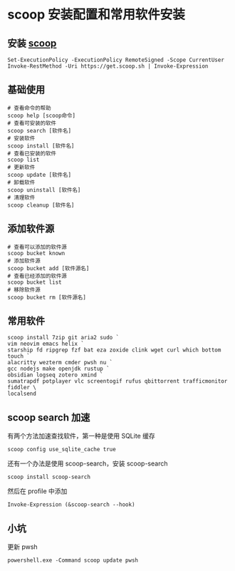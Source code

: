 # scoop 安装配置和常用软件安装

## 安装 [scoop](https://scoop.sh/)

```shell
Set-ExecutionPolicy -ExecutionPolicy RemoteSigned -Scope CurrentUser
Invoke-RestMethod -Uri https://get.scoop.sh | Invoke-Expression
```

## 基础使用

```shell
# 查看命令的帮助
scoop help [scoop命令]
# 查看可安装的软件
scoop search [软件名]
# 安装软件
scoop install [软件名]
# 查看已安装的软件
scoop list
# 更新软件
scoop update [软件名]
# 卸载软件
scoop uninstall [软件名]
# 清理软件
scoop cleanup [软件名]
```

## 添加软件源

```shell
# 查看可以添加的软件源
scoop bucket known
# 添加软件源
scoop bucket add [软件源名]
# 查看已经添加的软件源
scoop bucket list
# 移除软件源
scoop bucket rm [软件源名]
```

## 常用软件

```shell
scoop install 7zip git aria2 sudo `
vim neovim emacs helix `
starship fd ripgrep fzf bat eza zoxide clink wget curl which bottom touch `
alacritty wezterm cmder pwsh nu `
gcc nodejs make openjdk rustup `
obsidian logseq zotero xmind `
sumatrapdf potplayer vlc screentogif rufus qbittorrent trafficmonitor fiddler \
localsend
```

## scoop search 加速

有两个方法加速查找软件，第一种是使用 SQLite 缓存

```shell
scoop config use_sqlite_cache true
```

还有一个办法是使用 scoop-search，安装 scoop-search

```shell
scoop install scoop-search
```

然后在 profile 中添加

```shell
Invoke-Expression (&scoop-search --hook)
```

## 小坑

更新 pwsh

```shell
powershell.exe -Command scoop update pwsh
```
